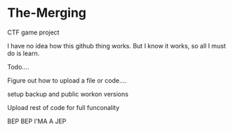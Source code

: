 # The-Merging
CTF game project

I have no idea how this github thing works. But I know it works, so all I must do is learn.

Todo.... 

Figure out how to upload a file or code....

setup backup and public workon versions

Upload rest of code for full funconality


BEP BEP I'MA A JEP
